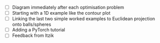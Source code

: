 - [ ] Diagram immediately after each optimisation problem
- [ ] Starting with a 1D example like the contour plot
- [ ] Linking the last two simple worked examples to Euclidean projection onto balls/spheres
- [ ] Adding a PyTorch tutorial
- [ ] Feedback from Itzik
